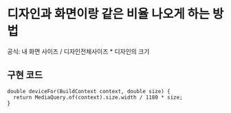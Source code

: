 # 디자인과 화면이랑 같은 비율 나오게 하는 방법
공식: 내 화면 사이즈 / 디자인전체사이즈 * 디자인의 크기

## 구현 코드
~~~
double deviceFor(BuildContext context, double size) {
  return MediaQuery.of(context).size.width / 1180 * size;
}
~~~